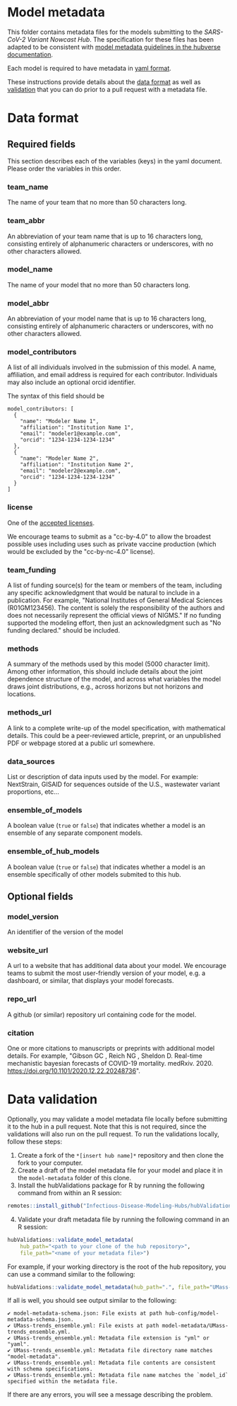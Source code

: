 # Model metadata

This folder contains metadata files for the models submitting to the  *SARS-CoV-2 Variant Nowcast Hub*. The specification for these files has been adapted to be consistent with [model metadata guidelines in the hubverse documentation](https://hubdocs.readthedocs.io/en/latest/user-guide/model-metadata.html).

Each model is required to have metadata in 
[yaml format](https://docs.ansible.com/ansible/latest/reference_appendices/YAMLSyntax.html).

These instructions provide details about the [data
format](#Data-format) as well as [validation](#Data-validation) that
you can do prior to a pull request with a metadata file.

# Data format

## Required fields

This section describes each of the variables (keys) in the yaml document.
Please order the variables in this order.

### team_name
The name of your team that no more than 50 characters long.

### team_abbr
An abbreviation of your team name that is up to 16 characters long, consisting entirely of alphanumeric characters or underscores, with no other characters allowed.

### model_name
The name of your model that no more than 50 characters long.

### model_abbr
An abbreviation of your model name that is up to 16 characters long, consisting entirely of alphanumeric characters or underscores, with no other characters allowed.

### model_contributors

A list of all individuals involved in the submission of this model.
A name, affiliation, and email address is required for each contributor. Individuals may also include an optional orcid identifier.

The syntax of this field should be 
```
model_contributors: [
  {
    "name": "Modeler Name 1",
    "affiliation": "Institution Name 1",
    "email": "modeler1@example.com",
    "orcid": "1234-1234-1234-1234"
  },
  {
    "name": "Modeler Name 2",
    "affiliation": "Institution Name 2",
    "email": "modeler2@example.com",
    "orcid": "1234-1234-1234-1234"
  }
]
```

### license

One of the [accepted licenses](https://github.com/reichlab/variant-nowcast-hub/blob/main/hub-config/model-metadata-schema.json#L72).

We encourage teams to submit as a "cc-by-4.0" to allow the broadest possible uses including uses such as private vaccine production (which would be excluded by the "cc-by-nc-4.0" license). 

### team_funding 

A list of funding source(s) for the team or members of the team, including any specific acknowledgment that would be natural to include in a publication. For example, "National Institutes of General Medical Sciences (R01GM123456). The content is solely the responsibility of the authors and does not necessarily represent the official views of NIGMS." If no funding supported the modeling effort, then just an acknowledgment such as "No funding declared." should be included.

### methods

A summary of the methods used by this model (5000 character limit). Among other information, this should include details about the joint dependence structure of the model, and across what variables the model draws joint distributions, e.g., across horizons but not horizons and locations.

### methods_url

A link to a complete write-up of the model specification, with mathematical details. This could be a peer-reviewed article, preprint, or an unpublished PDF or webpage stored at a public url somewhere.

### data_sources

List or description of data inputs used by the model. For example:  NextStrain, GISAID for sequences outside of the U.S., wastewater variant proportions, etc...

### ensemble_of_models

A boolean value (`true` or `false`) that indicates whether a model is an ensemble of any separate component models.

### ensemble_of_hub_models

A boolean value (`true` or `false`) that indicates whether a model is an ensemble specifically of other models submited to this hub.

## Optional fields

### model_version
An identifier of the version of the model

### website_url

A url to a website that has additional data about your model. 
We encourage teams to submit the most user-friendly version of your 
model, e.g. a dashboard, or similar, that displays your model forecasts. 

### repo_url

A github (or similar) repository url containing code for the model. 

### citation

One or more citations to manuscripts or preprints with additional model details. For example, "Gibson GC , Reich NG , Sheldon D. Real-time mechanistic bayesian forecasts of COVID-19 mortality. medRxiv. 2020. https://doi.org/10.1101/2020.12.22.20248736".


# Data validation

Optionally, you may validate a model metadata file locally before submitting it to the hub in a pull request. Note that this is not required, since the validations will also run on the pull request. To run the validations locally, follow these steps:

1. Create a fork of the `*[insert hub name]*` repository and then clone the fork to your computer.
2. Create a draft of the model metadata file for your model and place it in the `model-metadata` folder of this clone.
3. Install the hubValidations package for R by running the following command from within an R session:
``` r
remotes::install_github("Infectious-Disease-Modeling-Hubs/hubValidations")
```
4. Validate your draft metadata file by running the following command in an R session:
``` r
hubValidations::validate_model_metadata(
    hub_path="<path to your clone of the hub repository>",
    file_path="<name of your metadata file>")
```

For example, if your working directory is the root of the hub repository, you can use a command similar to the following:
``` r
hubValidations::validate_model_metadata(hub_path=".", file_path="UMass-trends_ensemble.yml")
```

If all is well, you should see output similar to the following:
```
✔ model-metadata-schema.json: File exists at path hub-config/model-metadata-schema.json.
✔ UMass-trends_ensemble.yml: File exists at path model-metadata/UMass-trends_ensemble.yml.
✔ UMass-trends_ensemble.yml: Metadata file extension is "yml" or "yaml".
✔ UMass-trends_ensemble.yml: Metadata file directory name matches "model-metadata".
✔ UMass-trends_ensemble.yml: Metadata file contents are consistent with schema specifications.
✔ UMass-trends_ensemble.yml: Metadata file name matches the `model_id` specified within the metadata file.
```

If there are any errors, you will see a message describing the problem.
